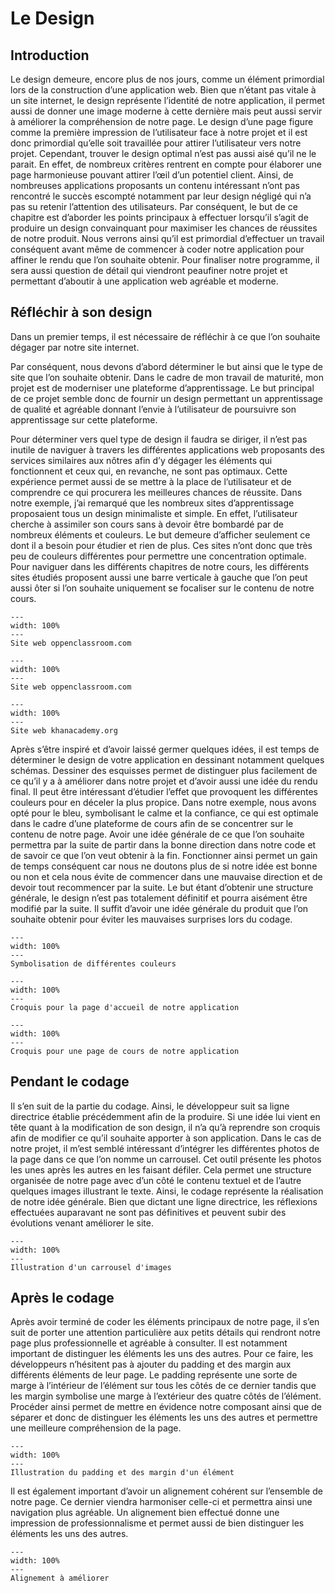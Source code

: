 # Le Design
## Introduction
Le design demeure, encore plus de nos jours, comme un élément primordial lors de la construction d’une application web. Bien que n’étant pas vitale à un site internet, le design représente l’identité de notre application, il permet aussi de donner une image moderne à cette dernière mais peut aussi servir à améliorer la compréhension de notre page. Le design d’une page figure comme la première impression de l’utilisateur face à notre projet et il est donc primordial qu’elle soit travaillée pour attirer l’utilisateur vers notre projet. Cependant, trouver le design optimal n’est pas aussi aisé qu’il ne le parait. En effet, de nombreux critères rentrent en compte pour élaborer une page harmonieuse pouvant attirer l’œil d’un potentiel client. Ainsi, de nombreuses applications proposants un contenu intéressant n’ont pas rencontré le succès escompté notamment par leur design négligé qui n’a pas su retenir l’attention des utilisateurs. Par conséquent, le but de ce chapitre est d’aborder les points principaux à effectuer lorsqu’il s’agit de produire un design convainquant pour maximiser les chances de réussites de notre produit. Nous verrons ainsi qu’il est primordial d’effectuer un travail conséquent avant même de commencer à coder notre application pour affiner le rendu que l’on souhaite obtenir. Pour finaliser notre programme, il sera aussi question de détail qui viendront peaufiner notre projet et permettant d’aboutir à une application web agréable et moderne. 
## Réfléchir à son design
Dans un premier temps, il est nécessaire de réfléchir à ce que l’on souhaite dégager par notre site internet.  

Par conséquent, nous devons d’abord déterminer le but ainsi que le type de site que l’on souhaite obtenir. Dans le cadre de mon travail de maturité, mon projet est de moderniser une plateforme d’apprentissage. Le but principal de ce projet semble donc de fournir un design permettant un apprentissage de qualité et agréable donnant l’envie à l’utilisateur de poursuivre son apprentissage sur cette plateforme. 

Pour déterminer vers quel type de design il faudra se diriger, il n’est pas inutile de naviguer à travers les différentes applications web proposants des services similaires aux nôtres afin d’y dégager les éléments qui fonctionnent et ceux qui, en revanche, ne sont pas optimaux. Cette expérience permet aussi de se mettre à la place de l’utilisateur et de comprendre ce qui procurera les meilleures chances de réussite. Dans notre exemple, j’ai remarqué que les nombreux sites d’apprentissage proposaient tous un design minimaliste et simple. En effet, l’utilisateur cherche à assimiler son cours sans à devoir être bombardé par de nombreux éléments et couleurs. Le but demeure d’afficher seulement ce dont il a besoin pour étudier et rien de plus. Ces sites n’ont donc que très peu de couleurs différentes pour permettre une concentration optimale. Pour naviguer dans les différents chapitres de notre cours, les différents sites étudiés proposent aussi une barre verticale à gauche que l’on peut aussi ôter si l’on souhaite uniquement se focaliser sur le contenu de notre cours.
```{figure} images/openclassroom_1.png
---
width: 100%
---
Site web oppenclassroom.com
```
```{figure} images/openclassroom_2.png
---
width: 100%
---
Site web oppenclassroom.com
```
```{figure} images/khan_1.png
---
width: 100%
---
Site web khanacademy.org
```
Après s’être inspiré et d’avoir laissé germer quelques idées, il est temps de déterminer le design de votre application en dessinant notamment quelques schémas. Dessiner des esquisses permet de distinguer plus facilement de ce qu’il y a à améliorer dans notre projet et d’avoir aussi une idée du rendu final. Il peut être intéressant d’étudier l’effet que provoquent les différentes couleurs pour en déceler la plus propice. Dans notre exemple, nous avons opté pour le bleu, symbolisant le calme et la confiance, ce qui est optimale dans le cadre d’une plateforme de cours afin de se concentrer sur le contenu de notre page. Avoir une idée générale de ce que l’on souhaite permettra par la suite de partir dans la bonne direction dans notre code et de savoir ce que l’on veut obtenir à la fin. Fonctionner ainsi permet un gain de temps conséquent car nous ne doutons plus de si notre idée est bonne ou non et cela nous évite de commencer dans une mauvaise direction et de devoir tout recommencer par la suite. Le but étant d’obtenir une structure générale, le design n’est pas totalement définitif et pourra aisément être modifié par la suite. Il suffit d’avoir une idée générale du produit que l’on souhaite obtenir pour éviter les mauvaises surprises lors du codage. 
```{figure} images/couleur_sym.gif
---
width: 100%
---
Symbolisation de différentes couleurs
```
```{figure} images/design_3.png
---
width: 100%
---
Croquis pour la page d'accueil de notre application
```
```{figure} images/design_2.png
---
width: 100%
---
Croquis pour une page de cours de notre application
```
## Pendant le codage
Il s’en suit de la partie du codage. Ainsi, le développeur suit sa ligne directrice établie précédemment afin de la produire. Si une idée lui vient en tête quant à la modification de son design, il n’a qu’à reprendre son croquis afin de modifier ce qu’il souhaite apporter à son application. Dans le cas de notre projet, il m’est semblé intéressant d’intégrer les différentes photos de la page dans ce que l’on nomme un carrousel. Cet outil présente les photos les unes après les autres en les faisant défiler. Cela permet une structure organisée de notre page avec d’un côté le contenu textuel et de l’autre quelques images illustrant le texte. Ainsi, le codage représente la réalisation de notre idée générale. Bien que dictant une ligne directrice, les réflexions effectuées auparavant ne sont pas définitives et peuvent subir des évolutions venant améliorer le site. 
```{figure} images/carrousel.jpg
---
width: 100%
---
Illustration d'un carrousel d'images
```
## Après le codage
 Après avoir terminé de coder les éléments principaux de notre page, il s’en suit de porter une attention particulière aux petits détails qui rendront notre page plus professionnelle et agréable à consulter. Il est notamment important de distinguer les éléments les uns des autres. Pour ce faire, les développeurs n’hésitent pas à ajouter du padding et des margin aux différents éléments de leur page. Le padding représente une sorte de marge à l’intérieur de l’élément sur tous les côtés de ce dernier tandis que les margin symbolise une marge à l’extérieur des quatre côtés de l’élément. Procéder ainsi permet de mettre en évidence notre composant ainsi que de séparer et donc de distinguer les éléments les uns des autres et permettre une meilleure compréhension de la page.
```{figure} images/padding.png
---
width: 100%
---
Illustration du padding et des margin d'un élément
```
Il est également important d’avoir un alignement cohérent sur l’ensemble de notre page. Ce dernier viendra harmoniser celle-ci et permettra ainsi une navigation plus agréable. Un alignement bien effectué donne une impression de professionnalisme et permet aussi de bien distinguer les éléments les uns des autres.
```{figure} images/alignement_f.png
---
width: 100%
---
Alignement à améliorer
```